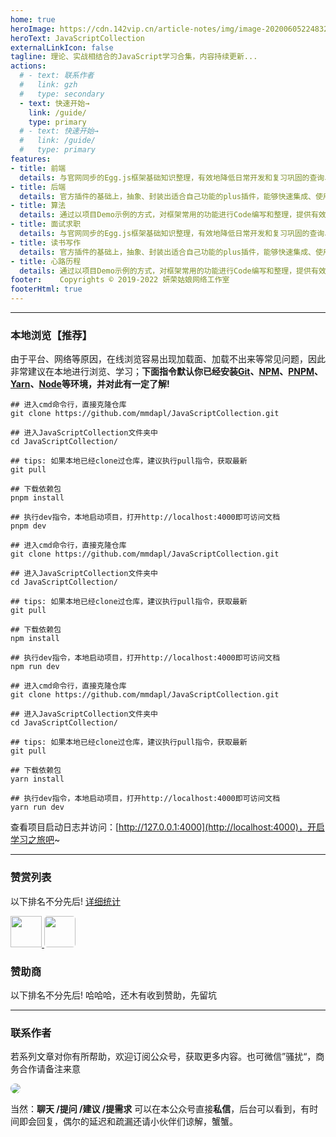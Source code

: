 ```yaml
---
home: true
heroImage: https://cdn.142vip.cn/article-notes/img/image-20200605224832237.png
heroText: JavaScriptCollection
externalLinkIcon: false 
tagline: 理论、实战相结合的JavaScript学习合集，内容持续更新...
actions:
  # - text: 联系作者
  #   link: gzh
  #   type: secondary
  - text: 快速开始→
    link: /guide/
    type: primary
  # - text: 快速开始→
  #   link: /guide/
  #   type: primary
features:
- title: 前端
  details: 与官网同步的Egg.js框架基础知识整理，有效地降低日常开发和复习巩固的查询、学习时间。
- title: 后端
  details: 官方插件的基础上，抽象、封装出适合自己功能的plus插件，能够快速集成、使用在新的项目中。
- title: 算法
  details: 通过以项目Demo示例的方式，对框架常用的功能进行Code编写和整理，提供有效且易用的代码封装。
- title: 面试求职
  details: 与官网同步的Egg.js框架基础知识整理，有效地降低日常开发和复习巩固的查询、学习时间。
- title: 读书写作
  details: 官方插件的基础上，抽象、封装出适合自己功能的plus插件，能够快速集成、使用在新的项目中。
- title: 心路历程
  details: 通过以项目Demo示例的方式，对框架常用的功能进行Code编写和整理，提供有效且易用的代码封装。
footer:    Copyrights © 2019-2022 妍荣姑娘网络工作室 
footerHtml: true
---
```



---

### 本地浏览【推荐】

由于平台、网络等原因，在线浏览容易出现加载面、加载不出来等常见问题，因此非常建议在本地进行浏览、学习；**下面指令默认你已经安装[Git](https://git-scm.com/download)、[NPM](https://www.npmjs.com/)、[PNPM](https://www.pnpm.cn/)、[Yarn](https://yarn.bootcss.com/)、[Node](http://nodejs.cn)等环境，并对此有一定了解!**

<CodeGroup>

<CodeGroupItem title="PNPM（推荐）" >

```bash:no-line-numbers
## 进入cmd命令行，直接克隆仓库
git clone https://github.com/mmdapl/JavaScriptCollection.git

## 进入JavaScriptCollection文件夹中
cd JavaScriptCollection/

## tips: 如果本地已经clone过仓库，建议执行pull指令，获取最新
git pull

## 下载依赖包
pnpm install

## 执行dev指令，本地启动项目，打开http://localhost:4000即可访问文档
pnpm dev

```
</CodeGroupItem>

<CodeGroupItem title="  NPM  ">

```bash:no-line-numbers
## 进入cmd命令行，直接克隆仓库
git clone https://github.com/mmdapl/JavaScriptCollection.git

## 进入JavaScriptCollection文件夹中
cd JavaScriptCollection/

## tips: 如果本地已经clone过仓库，建议执行pull指令，获取最新
git pull

## 下载依赖包
npm install

## 执行dev指令，本地启动项目，打开http://localhost:4000即可访问文档
npm run dev

```



</CodeGroupItem>


<CodeGroupItem title=" YARN ">

```bash:no-line-numbers
## 进入cmd命令行，直接克隆仓库
git clone https://github.com/mmdapl/JavaScriptCollection.git

## 进入JavaScriptCollection文件夹中
cd JavaScriptCollection/

## tips: 如果本地已经clone过仓库，建议执行pull指令，获取最新
git pull

## 下载依赖包
yarn install

## 执行dev指令，本地启动项目，打开http://localhost:4000即可访问文档
yarn run dev

```
</CodeGroupItem>


</CodeGroup>

查看项目启动日志并访问：[http://127.0.0.1:4000](http://localhost:4000)，开启学习之旅吧~



---


### 赞赏列表


以下排名不分先后! [详细统计]()


<div>
  <a href="https://github.com/ChiefPing" target="_blank">
    <img src="https://avatars2.githubusercontent.com/u/34122068?s=460&v=4" width="50px" style="brder-radius:5px;"/>
  </a>  <a href="https://github.com/xiaoliuxin" target="_blank">
    <img src="https://avatars2.githubusercontent.com/u/60652527?s=460&v=4"  style="border-radius:5px;"  width="50px"/>
  </a>
</div>



### 赞助商

以下排名不分先后!  哈哈哈，还木有收到赞助，先留坑




---
### 联系作者

若系列文章对你有所帮助，欢迎订阅公众号，获取更多内容。也可微信”骚扰“，商务合作请备注来意

<!-- <div align="left">
<img src="https://cdn.jsdelivr.net/gh/lir0115/images@main/qr_code/wechat_code.jpg" width="300" height="300"  style="border-radius:5px;"/>
</div> -->


<a name="gzh"></a>


<p>
  <img src="https://cdn.jsdelivr.net/gh/lir0115/images@main/qr_code/gongzhonghao.jpg"  style="border-radius:10px;">
</p>


当然：**聊天 /提问 /建议 /提需求** 可以在本公众号直接**私信**，后台可以看到，有时间即会回复，偶尔的延迟和疏漏还请小伙伴们谅解，蟹蟹。
